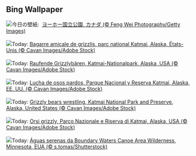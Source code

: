 ## Bing Wallpaper
![](https://www.bing.com/th?id=OHR.YohoNP_JA-JP5965096200_UHD.jpg&w=1000)今日の壁紙: &nbsp;[ヨーホー国立公園, カナダ (© Feng Wei Photography/Getty Images)](https://www.bing.com/th?id=OHR.YohoNP_JA-JP5965096200_UHD.jpg)
<br><br/>
![](https://www.bing.com/th?id=OHR.WrestlingBears_FR-FR0316323134_UHD.jpg&w=1000)Today: [Bagarre amicale de grizzlis, parc national Katmai, Alaska, États-Unis (© Cavan Images/Adobe Stock)](https://www.bing.com/th?id=OHR.WrestlingBears_FR-FR0316323134_UHD.jpg)
<br><br/>
![](https://www.bing.com/th?id=OHR.WrestlingBears_DE-DE4535845239_UHD.jpg&w=1000)Today: [Raufende Grizzlybären, Katmai-Nationalpark, Alaska, USA (© Cavan Images/Adobe Stock)](https://www.bing.com/th?id=OHR.WrestlingBears_DE-DE4535845239_UHD.jpg)
<br><br/>
![](https://www.bing.com/th?id=OHR.WrestlingBears_ES-ES0873710105_UHD.jpg&w=1000)Today: [Lucha de osos pardos, Parque Nacional y Reserva Katmai, Alaska, EE. UU. (© Cavan Images/Adobe Stock)](https://www.bing.com/th?id=OHR.WrestlingBears_ES-ES0873710105_UHD.jpg)
<br><br/>
![](https://www.bing.com/th?id=OHR.WrestlingBears_EN-GB3380146887_UHD.jpg&w=1000)Today: [Grizzly bears wrestling, Katmai National Park and Preserve, Alaska, United States (© Cavan Images/Adobe Stock)](https://www.bing.com/th?id=OHR.WrestlingBears_EN-GB3380146887_UHD.jpg)
<br><br/>
![](https://www.bing.com/th?id=OHR.WrestlingBears_IT-IT9855887848_UHD.jpg&w=1000)Today: [Orsi grizzly, Parco Nazionale e Riserva di Katmai, Alaska, USA (© Cavan Images/Adobe Stock)](https://www.bing.com/th?id=OHR.WrestlingBears_IT-IT9855887848_UHD.jpg)
<br><br/>
![](https://www.bing.com/th?id=OHR.MinnesotaWaters_PT-BR7389411612_UHD.jpg&w=1000)Today: [Águas serenas da Boundary Waters Canoe Area Wilderness, Minnesota, EUA (© s.tomas/Shutterstock)](https://www.bing.com/th?id=OHR.MinnesotaWaters_PT-BR7389411612_UHD.jpg)
<br><br/>

